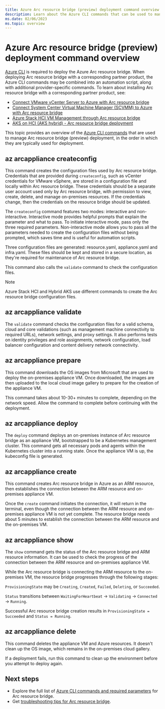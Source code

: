 ```yaml
---
title: Azure Arc resource bridge (preview) deployment command overview
description: Learn about the Azure CLI commands that can be used to manage your Azure Arc resource bridge (preview) deployment.
ms.date: 02/06/2023
ms.topic: overview
---
```



# Azure Arc resource bridge (preview) deployment command overview

[Azure CLI](/cli/azure/install-azure-cli) is required to deploy the Azure Arc resource bridge. When deploying Arc resource bridge with a corresponding partner product, the Azure CLI commands may be combined into an automation script, along with additional provider-specific commands. To learn about installing Arc resource bridge with a corresponding partner product, see:

- [Connect VMware vCenter Server to Azure with Arc resource bridge](../vmware-vsphere/quick-start-connect-vcenter-to-arc-using-script.md)
- [Connect System Center Virtual Machine Manager (SCVMM) to Azure with Arc resource bridge](../system-center-virtual-machine-manager/quickstart-connect-system-center-virtual-machine-manager-to-arc.md#download-the-onboarding-script)
- [Azure Stack HCI VM Management through Arc resource bridge](/azure-stack/hci/manage/azure-arc-vm-management-prerequisites)
- [AKS on HCI (AKS hybrid) - Arc resource bridge deployment](/azure/aks/hybrid/deploy-arc-resource-bridge-windows-server)

This topic provides an overview of the [Azure CLI commands](/cli/azure/arcappliance) that are used to manage Arc resource bridge (preview) deployment, in the order in which they are typically used for deployment.

## az arcappliance createconfig

This command creates the configuration files used by Arc resource bridge. Credentials that are provided during `createconfig`, such as vCenter credentials for VMware vSphere, are stored in a configuration file and locally within Arc resource bridge. These credentials should be a separate user account used only by Arc resource bridge, with permission to view, create, delete, and manage on-premises resources. If the credentials change, then the credentials on the resource bridge should be updated.

The `createconfig` command features two modes: interactive and non-interactive. Interactive mode provides helpful prompts that explain the parameter and what to pass. To initiate interactive mode, pass only the three required parameters. Non-interactive mode allows you to pass all the parameters needed to create the configuration files without being prompted, which saves time and is useful for automation scripts.

Three configuration files are generated: resource.yaml, appliance.yaml and infra.yaml.  These files should be kept and stored in a secure location, as they're required for maintenance of Arc resource bridge.

This command also calls the `validate` command to check the configuration files.

> [!NOTE]
> Azure Stack HCI and Hybrid AKS use different commands to create the Arc resource bridge configuration files.

## az arcappliance validate

The `validate` command checks the configuration files for a valid schema, cloud and core validations (such as management machine connectivity to required URLs), network settings, and proxy settings. It also performs tests on identity privileges and role assignments, network configuration, load balancer configuration and content delivery network connectivity.

## az arcappliance prepare

This command downloads the OS images from Microsoft that are used to deploy the on-premises appliance VM. Once downloaded, the images are then uploaded to the local cloud image gallery to prepare for the creation of the appliance VM.

This command takes about 10-30+ minutes to complete, depending on the network speed. Allow the command to complete before continuing with the deployment.

## az arcappliance deploy

The `deploy` command deploys an on-premises instance of Arc resource bridge as an appliance VM, bootstrapped to be a Kubernetes management cluster. This command gets all necessary pods and agents within the Kubernetes cluster into a running state. Once the appliance VM is up, the kubeconfig file is generated.

## az arcappliance create

This command creates Arc resource bridge in Azure as an ARM resource, then establishes the connection between the ARM resource and on-premises appliance VM.

Once the `create` command initiates the connection, it will return in the terminal, even though the connection between the ARM resource and on-premises appliance VM is not yet complete. The resource bridge needs about 5 minutes to establish the connection between the ARM resource and the on-premises VM.

## az arcappliance show

The `show` command gets the status of the Arc resource bridge and ARM resource information. It can be used to check the progress of the connection between the ARM resource and on-premises appliance VM.

While the Arc resource bridge is connecting the ARM resource to the on-premises VM, the resource bridge progresses through the following stages:

`ProvisioningState` may be `Creating`, `Created`, `Failed`, `Deleting`, or `Succeeded`.

`Status` transitions between `WaitingForHeartbeat` -> `Validating` -> `Connected` -> `Running`.

Successful Arc resource bridge creation results in `ProvisioningState = Succeeded` and `Status = Running`.

## az arcappliance delete

This command deletes the appliance VM and Azure resources. It doesn't clean up the OS image, which remains in the on-premises cloud gallery.

If a deployment fails, run this command to clean up the environment before you attempt to deploy again.

## Next steps

- Explore the full list of [Azure CLI commands and required parameters](/cli/azure/arcappliance) for Arc resource bridge.
- Get [troubleshooting tips for Arc resource bridge](troubleshoot-resource-bridge.md).
